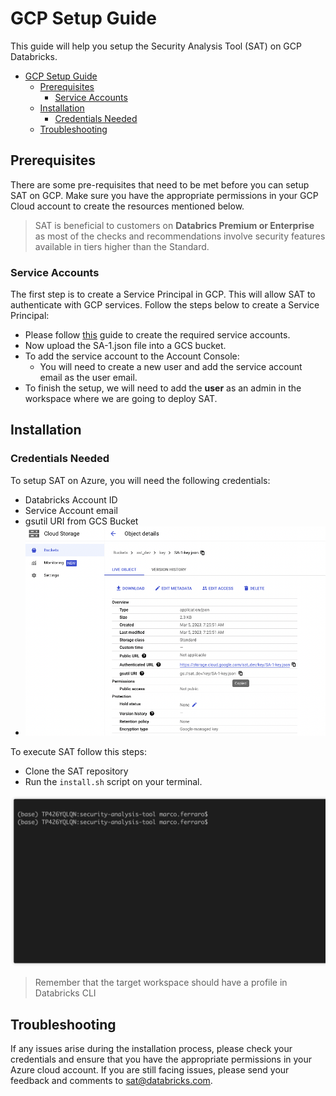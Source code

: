 # GCP Setup Guide

This guide will help you setup the Security Analysis Tool (SAT) on GCP Databricks.

- [GCP Setup Guide](#gcp-setup-guide)
  - [Prerequisites](#prerequisites)
    - [Service Accounts](#service-accounts)
  - [Installation](#installation)
    - [Credentials Needed](#credentials-needed)
  - [Troubleshooting](#troubleshooting)

## Prerequisites

There are some pre-requisites that need to be met before you can setup SAT on GCP. Make sure you have the appropriate permissions in your GCP Cloud account to create the resources mentioned below.

> SAT is beneficial to customers on **Databrics Premium or Enterprise** as most of the checks and recommendations involve security features available in tiers higher than the Standard.

### Service Accounts

The first step is to create a Service Principal in GCP. This will allow SAT to authenticate with GCP services. Follow the steps below to create a Service Principal:

- Please follow [this](https://docs.gcp.databricks.com/en/dev-tools/authentication-google-id.html) guide to create the required service accounts.
- Now upload the SA-1.json file into a GCS bucket.
- To add the service account to the Account Console:
  - You will need to create a new user and add the service account email as the user email.
- To finish the setup, we will need to add the **user** as an admin in the workspace where we are going to deploy SAT.

## Installation

### Credentials Needed

To setup SAT on Azure, you will need the following credentials:
- Databricks Account ID
- Service Account email
- gsutil URI from GCS Bucket
- ![alt text](../images/gs_path_to_json.png)


To execute SAT follow this steps:

- Clone the SAT repository
- Run the `install.sh` script on your terminal.

![](../gif/terminal-gcp.gif)

> Remember that the target workspace should have a profile in Databricks CLI

## Troubleshooting

If any issues arise during the installation process, please check your credentials and ensure that you have the appropriate permissions in your Azure cloud account. If you are still facing issues, please send your feedback and comments to <sat@databricks.com>.
